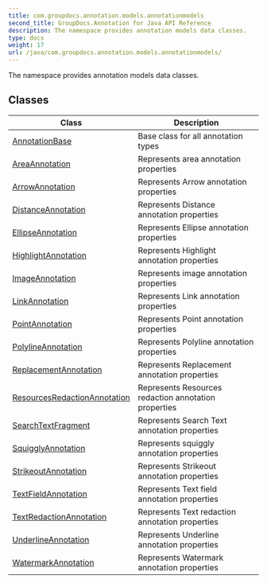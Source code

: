 ```yaml
---
title: com.groupdocs.annotation.models.annotationmodels
second_title: GroupDocs.Annotation for Java API Reference
description: The namespace provides annotation models data classes.
type: docs
weight: 17
url: /java/com.groupdocs.annotation.models.annotationmodels/
---
```


The namespace provides annotation models data classes.


## Classes

| Class | Description |
| --- | --- |
| [AnnotationBase](../com.groupdocs.annotation.models.annotationmodels/annotationbase) | Base class for all annotation types |
| [AreaAnnotation](../com.groupdocs.annotation.models.annotationmodels/areaannotation) | Represents area annotation properties |
| [ArrowAnnotation](../com.groupdocs.annotation.models.annotationmodels/arrowannotation) | Represents Arrow annotation properties |
| [DistanceAnnotation](../com.groupdocs.annotation.models.annotationmodels/distanceannotation) | Represents Distance annotation properties |
| [EllipseAnnotation](../com.groupdocs.annotation.models.annotationmodels/ellipseannotation) | Represents Ellipse annotation properties |
| [HighlightAnnotation](../com.groupdocs.annotation.models.annotationmodels/highlightannotation) | Represents Highlight annotation properties |
| [ImageAnnotation](../com.groupdocs.annotation.models.annotationmodels/imageannotation) | Represents image annotation properties |
| [LinkAnnotation](../com.groupdocs.annotation.models.annotationmodels/linkannotation) | Represents Link annotation properties |
| [PointAnnotation](../com.groupdocs.annotation.models.annotationmodels/pointannotation) | Represents Point annotation properties |
| [PolylineAnnotation](../com.groupdocs.annotation.models.annotationmodels/polylineannotation) | Represents Polyline annotation properties |
| [ReplacementAnnotation](../com.groupdocs.annotation.models.annotationmodels/replacementannotation) | Represents Replacement annotation properties |
| [ResourcesRedactionAnnotation](../com.groupdocs.annotation.models.annotationmodels/resourcesredactionannotation) | Represents Resources redaction annotation properties |
| [SearchTextFragment](../com.groupdocs.annotation.models.annotationmodels/searchtextfragment) | Represents Search Text annotation properties |
| [SquigglyAnnotation](../com.groupdocs.annotation.models.annotationmodels/squigglyannotation) | Represents squiggly annotation properties |
| [StrikeoutAnnotation](../com.groupdocs.annotation.models.annotationmodels/strikeoutannotation) | Represents Strikeout annotation properties |
| [TextFieldAnnotation](../com.groupdocs.annotation.models.annotationmodels/textfieldannotation) | Represents Text field annotation properties |
| [TextRedactionAnnotation](../com.groupdocs.annotation.models.annotationmodels/textredactionannotation) | Represents Text redaction annotation properties |
| [UnderlineAnnotation](../com.groupdocs.annotation.models.annotationmodels/underlineannotation) | Represents Underline annotation properties |
| [WatermarkAnnotation](../com.groupdocs.annotation.models.annotationmodels/watermarkannotation) | Represents Watermark annotation properties |
